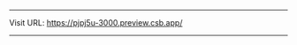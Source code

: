 ***********************************************************
Visit URL: https://pjpj5u-3000.preview.csb.app/
***********************************************************
